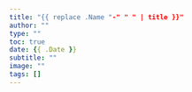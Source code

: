 ```yaml
---
title: "{{ replace .Name "-" " " | title }}"
author: ""
type: ""
toc: true
date: {{ .Date }}
subtitle: ""
image: ""
tags: []
---
```

